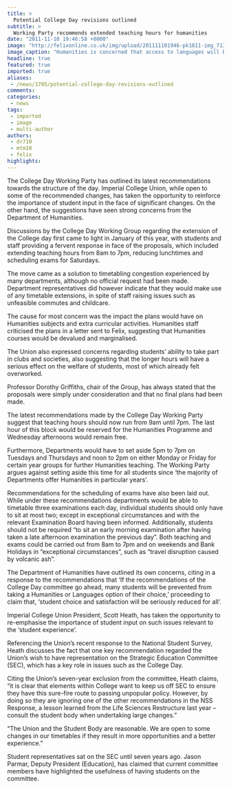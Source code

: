 ```yaml
---
title: >
  Potential College Day revisions outlined
subtitle: >
  Working Party recommends extended teaching hours for humanities
date: "2011-11-10 19:46:58 +0000"
image: "http://felixonline.co.uk/img/upload/201111101946-pk1811-img_7132-copy.jpg"
image_caption: "Humanities is concerned that access to languages will be restricted"
headline: true
featured: true
imported: true
aliases:
 - /news/1705/potential-college-day-revisions-outlined
comments:
categories:
 - news
tags:
 - imported
 - image
 - multi-author
authors:
 - dr710
 - mtm10
 - felix
highlights:
---
```


The College Day Working Party has outlined its latest recommendations towards the structure of the day. Imperial College Union, while open to some of the recommended changes, has taken the opportunity to reinforce the importance of student input in the face of significant changes. On the other hand, the suggestions have seen strong concerns from the Department of Humanities.

Discussions by the College Day Working Group regarding the extension of the College day first came to light in January of this year, with students and staff providing a fervent response in face of the proposals, which included extending teaching hours from 8am to 7pm, reducing lunchtimes and scheduling exams for Saturdays.

The move came as a solution to timetabling congestion experienced by many departments, although no official request had been made. Department representatives did however indicate that they would make use of any timetable extensions, in spite of staff raising issues such as unfeasible commutes and childcare.

The cause for most concern was the impact the plans would have on Humanities subjects and extra curricular activities. Humanities staff criticised the plans in a letter sent to Felix, suggesting that Humanities courses would be devalued and marginalised.

The Union also expressed concerns regarding students’ ability to take part in clubs and societies, also suggesting that the longer hours will have a serious effect on the welfare of students, most of which already felt overworked.

Professor Dorothy Griffiths, chair of the Group, has always stated that the proposals were simply under consideration and that no final plans had been made.

The latest recommendations made by the College Day Working Party suggest that teaching hours should now run from 9am until 7pm. The last hour of this block would be reserved for the Humanities Programme and Wednesday afternoons would remain free.

Furthermore, Departments would have to set aside 5pm to 7pm on Tuesdays and Thursdays and noon to 2pm on either Monday or Friday for certain year groups for further Humanities teaching. The Working Party argues against setting aside this time for all students since ‘the majority of Departments offer Humanities in particular years’.

Recommendations for the scheduling of exams have also been laid out. While under these recommendations departments would be able to timetable three examinations each day, individual students should only have to sit at most two; except in exceptional circumstances and with the relevant Examination Board having been informed. Additionally, students should not be required “to sit an early morning examination after having taken a late afternoon examination the previous day”.
 Both teaching and exams could be carried out from 8am to 7pm and on weekends and Bank Holidays in “exceptional circumstances”, such as “travel disruption caused by volcanic ash”.

The Department of Humanities have outlined its own concerns, citing in a response to the recommendations that ‘If the recommendations of the College Day committee go ahead, many students will be prevented from taking a Humanities or Languages option of their choice,’ proceeding to claim that, ‘student choice and satisfaction will be seriously reduced for all’.

Imperial College Union President, Scott Heath, has taken the opportunity to re-emphasise the importance of student input on such issues relevant to the ‘student experience’.

Referencing the Union’s recent response to the National Student Survey, Heath discusses the fact that one key recommendation regarded the Union’s wish to have representation on the Strategic Education Committee (SEC), which has a key role in issues such as the College Day.

Citing the Union’s seven-year exclusion from the committee, Heath claims, “it is clear that elements within College want to keep us off SEC to ensure they have this sure-fire route to passing unpopular policy. However, by doing so they are ignoring one of the other recommendations in the NSS Response, a lesson learned from the Life Sciences Restructure last year – consult the student body when undertaking large changes.”

“The Union and the Student Body are reasonable. We are open to some changes in our timetables if they result in more opportunities and a better experience.”

Student representatives sat on the SEC until seven years ago. Jason Parmar, Deputy President (Education), has claimed that current committee members have highlighted the usefulness of having students on the committee.
